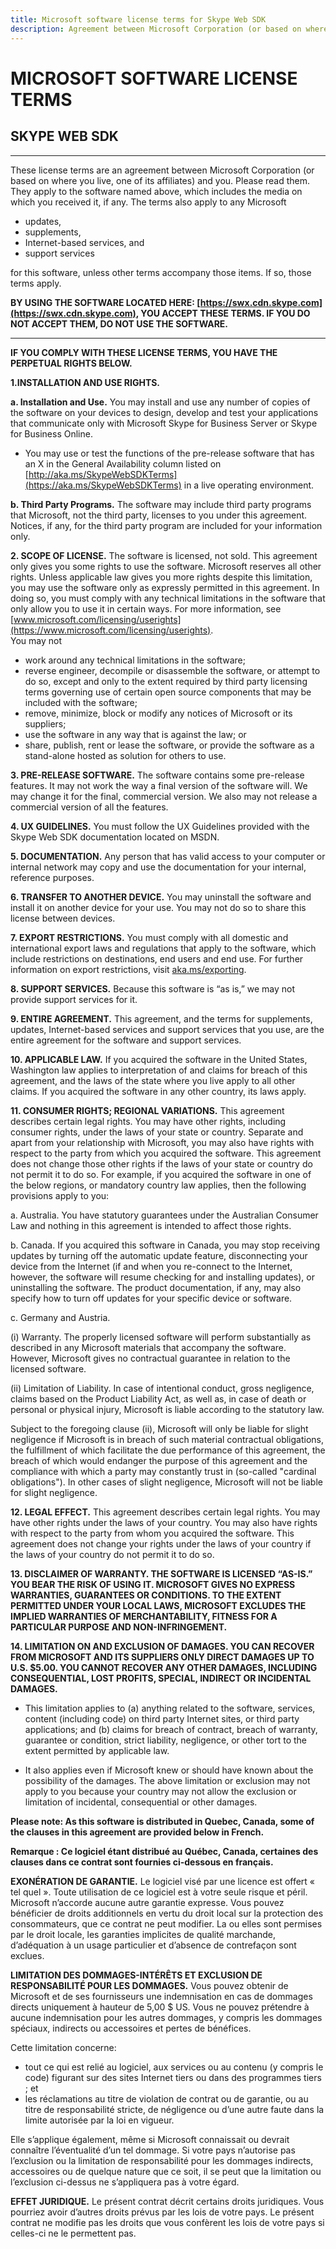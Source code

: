```yaml
---
title: Microsoft software license terms for Skype Web SDK
description: Agreement between Microsoft Corporation (or based on where you live, one of its affiliates) and you.
---
```


# MICROSOFT SOFTWARE LICENSE TERMS
## SKYPE WEB SDK 
--------------------

These license terms are an agreement between Microsoft Corporation (or based on where you live, one of its affiliates) and you. Please read them. They apply to the software named above, which includes the media on which you received it, if any. The terms also apply to any Microsoft  

- updates,
- supplements,
- Internet-based services, and
- support services

for this software, unless other terms accompany those items. If so, those terms apply.

**BY USING THE SOFTWARE LOCATED HERE: [https://swx.cdn.skype.com](https://swx.cdn.skype.com), YOU ACCEPT THESE TERMS. IF YOU DO NOT ACCEPT THEM, DO NOT USE THE SOFTWARE.**

----------

**IF YOU COMPLY WITH THESE LICENSE TERMS, YOU HAVE THE PERPETUAL RIGHTS BELOW.**

**1.INSTALLATION AND USE RIGHTS.** 

**a.	Installation and Use.** You may install and use any number of copies of the software on your devices to design, develop and test your applications that communicate only with Microsoft Skype for Business Server or Skype for Business Online.  
- You may use or test the functions of the pre-release software that has an X in the General Availability column listed on [http://aka.ms/SkypeWebSDKTerms](https://aka.ms/SkypeWebSDKTerms) in a live operating environment.

**b.	Third Party Programs.** The software may include third party programs that Microsoft, not the third party, licenses to you under this agreement. Notices, if any, for the third party program are included for your information only.

**2.	SCOPE OF LICENSE.** 
The software is licensed, not sold. This agreement only gives you some rights to use the software. Microsoft reserves all other rights. Unless applicable law gives you more rights despite this limitation, you may use the software only as expressly permitted in this agreement. In doing so, you must comply with any technical limitations in the software that only allow you to use it in certain ways. For more information, see [www.microsoft.com/licensing/userights](https://www.microsoft.com/licensing/userights).  
You may not

- work around any technical limitations in the software;
- reverse engineer, decompile or disassemble the software, or attempt to do so, except and only to the extent required by third party licensing terms governing use of certain open source components that may be included with the software;
- remove, minimize, block or modify any notices of Microsoft or its suppliers; 
- use the software in any way that is against the law; or
- share, publish, rent or lease the software, or provide the software as a stand-alone hosted as solution for others to use.

**3.	PRE-RELEASE SOFTWARE.** The software contains some pre-release features. It may not work the way a final version of the software will. We may change it for the final, commercial version. We also may not release a commercial version of all the features.

**4.	UX GUIDELINES.**  You must follow the UX Guidelines provided with the Skype Web SDK documentation located on MSDN.

**5.	DOCUMENTATION.** Any person that has valid access to your computer or internal network may copy and use the documentation for your internal, reference purposes.
	
**6.	TRANSFER TO ANOTHER DEVICE.** You may uninstall the software and install it on another device for your use. You may not do so to share this license between devices.

**7.	EXPORT RESTRICTIONS.** You must comply with all domestic and international export laws and regulations that apply to the software, which include restrictions on destinations, end users and end use.  For further information on export restrictions, visit [aka.ms/exporting](https://aka.ms/exporting).

**8.	SUPPORT SERVICES.** Because this software is “as is,” we may not provide support services for it.

**9.	ENTIRE AGREEMENT.** This agreement, and the terms for supplements, updates, Internet-based services and support services that you use, are the entire agreement for the software and support services.

**10.	APPLICABLE LAW.** If you acquired the software in the United States, Washington law applies to interpretation of and claims for breach of this agreement, and the laws of the state where you live apply to all other claims. If you acquired the software in any other country, its laws apply.

**11.	CONSUMER RIGHTS; REGIONAL VARIATIONS.** This agreement describes certain legal rights. You may have other rights, including consumer rights, under the laws of your state or country. Separate and apart from your relationship with Microsoft, you may also have rights with respect to the party from which you acquired the software. This agreement does not change those other rights if the laws of your state or country do not permit it to do so. For example, if you acquired the software in one of the below regions, or mandatory country law applies, then the following provisions apply to you:


a. Australia. You have statutory guarantees under the Australian Consumer Law and 
nothing in this agreement is intended to affect those rights.

b.  Canada. If you acquired this software in Canada, you may stop receiving updates by 
turning off the automatic update feature, disconnecting your device from the Internet 
(if and when you re-connect to the Internet, however, the software will resume 
checking for and installing updates), or uninstalling the software. The product 
documentation, if any, may also specify how to turn off updates for your specific device 
or software.

c.	Germany and Austria.
 
\(i\)	Warranty. The properly licensed software will perform substantially as described in 
any Microsoft materials that accompany the software. However, Microsoft gives no 
contractual guarantee in relation to the licensed software.
   
\(ii\)	Limitation of Liability. In case of intentional conduct, gross negligence, claims 
based on the Product Liability Act, as well as, in case of death or personal or 
physical injury, Microsoft is liable according to the statutory law.

Subject to the foregoing clause (ii), Microsoft will only be liable for slight negligence if Microsoft is in breach of such material contractual obligations, the fulfillment of which facilitate the due performance of this agreement, the breach of which would endanger the purpose of this agreement and the compliance with which a party may constantly trust in (so-called "cardinal obligations"). In other cases of slight negligence, Microsoft will not be liable for slight negligence.

**12.	LEGAL EFFECT.** This agreement describes certain legal rights. You may have other rights under the laws of your country. You may also have rights with respect to the party from whom you acquired the software. This agreement does not change your rights under the laws of your country if the laws of your country do not permit it to do so.

**13.	DISCLAIMER OF WARRANTY. THE SOFTWARE IS LICENSED “AS-IS.” YOU BEAR THE RISK OF USING IT. MICROSOFT GIVES NO EXPRESS WARRANTIES, GUARANTEES OR CONDITIONS. TO THE EXTENT PERMITTED UNDER YOUR LOCAL LAWS, MICROSOFT EXCLUDES THE IMPLIED WARRANTIES OF MERCHANTABILITY, FITNESS FOR A PARTICULAR PURPOSE AND NON-INFRINGEMENT.**

**14.	LIMITATION ON AND EXCLUSION OF DAMAGES. YOU CAN RECOVER FROM MICROSOFT AND ITS SUPPLIERS ONLY DIRECT DAMAGES UP TO U.S. $5.00. YOU CANNOT RECOVER ANY OTHER DAMAGES, INCLUDING CONSEQUENTIAL, LOST PROFITS, SPECIAL, INDIRECT OR INCIDENTAL DAMAGES.**

- This limitation applies to (a) anything related to the software, services, content (including code) on third party Internet sites, or third party applications; and (b) claims for breach of contract, breach of warranty, guarantee or condition, strict liability, negligence, or other tort to the extent permitted by applicable law.

- It also applies even if Microsoft knew or should have known about the possibility of the damages. The above limitation or exclusion may not apply to you because your country may not allow the exclusion or limitation of incidental, consequential or other damages.

**Please note: As this software is distributed in Quebec, Canada, some of the clauses in this agreement are provided below in French.**

**Remarque : Ce logiciel étant distribué au Québec, Canada, certaines des clauses dans ce contrat sont fournies ci-dessous en français.**

**EXONÉRATION DE GARANTIE.** Le logiciel visé par une licence est offert « tel quel ». Toute utilisation de ce logiciel est à votre seule risque et péril. Microsoft n’accorde aucune autre garantie expresse. Vous pouvez bénéficier de droits additionnels en vertu du droit local sur la protection des consommateurs, que ce contrat ne peut modifier. La ou elles sont permises par le droit locale, les garanties implicites de qualité marchande, d’adéquation à un usage particulier et d’absence de contrefaçon sont exclues.

**LIMITATION DES DOMMAGES-INTÉRÊTS ET EXCLUSION DE RESPONSABILITÉ POUR LES DOMMAGES.** Vous pouvez obtenir de Microsoft et de ses fournisseurs une indemnisation en cas de dommages directs uniquement à hauteur de 5,00 $ US. Vous ne pouvez prétendre à aucune indemnisation pour les autres dommages, y compris les dommages spéciaux, indirects ou accessoires et pertes de bénéfices.

Cette limitation concerne:
- tout ce qui est relié au logiciel, aux services ou au contenu (y compris le code) figurant sur des sites Internet tiers ou dans des programmes tiers ; et
- les réclamations au titre de violation de contrat ou de garantie, ou au titre de responsabilité stricte, de négligence ou d’une autre faute dans la limite autorisée par la loi en vigueur.

Elle s’applique également, même si Microsoft connaissait ou devrait connaître l’éventualité d’un tel dommage. Si votre pays n’autorise pas l’exclusion ou la limitation de responsabilité pour les dommages indirects, accessoires ou de quelque nature que ce soit, il se peut que la limitation ou l’exclusion ci-dessus ne s’appliquera pas à votre égard.

**EFFET JURIDIQUE.** Le présent contrat décrit certains droits juridiques. Vous pourriez avoir d’autres droits prévus par les lois de votre pays. Le présent contrat ne modifie pas les droits que vous confèrent les lois de votre pays si celles-ci ne le permettent pas.


